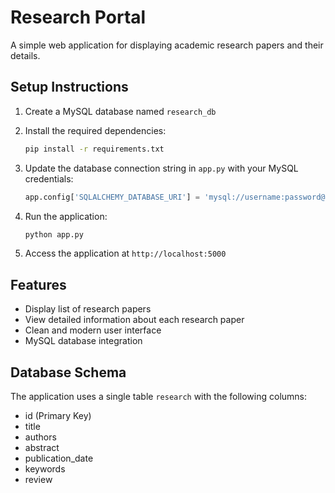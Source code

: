 # Research Portal

A simple web application for displaying academic research papers and their details.

## Setup Instructions

1. Create a MySQL database named `research_db`
2. Install the required dependencies:
   ```bash
   pip install -r requirements.txt
   ```

3. Update the database connection string in `app.py` with your MySQL credentials:
   ```python
   app.config['SQLALCHEMY_DATABASE_URI'] = 'mysql://username:password@localhost/research_db'
   ```

4. Run the application:
   ```bash
   python app.py
   ```

5. Access the application at `http://localhost:5000`

## Features

- Display list of research papers
- View detailed information about each research paper
- Clean and modern user interface
- MySQL database integration

## Database Schema

The application uses a single table `research` with the following columns:
- id (Primary Key)
- title
- authors
- abstract
- publication_date
- keywords
- review 
